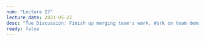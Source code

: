 ```yaml
---
num: "Lecture 27"
lecture_date: 2021-05-27
desc: "Tue Discussion: Finish up merging team's work, Work on team demo video"
ready: false
---
```



